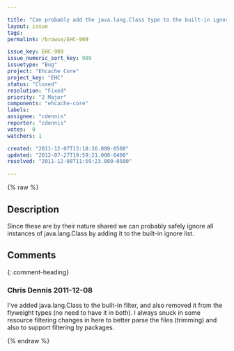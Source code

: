```yaml
---

title: "Can probably add the java.lang.Class type to the built-in ignore list"
layout: issue
tags: 
permalink: /browse/EHC-909

issue_key: EHC-909
issue_numeric_sort_key: 909
issuetype: "Bug"
project: "Ehcache Core"
project_key: "EHC"
status: "Closed"
resolution: "Fixed"
priority: "2 Major"
components: "ehcache-core"
labels: 
assignee: "cdennis"
reporter: "cdennis"
votes:  0
watchers: 1

created: "2011-12-07T13:18:36.000-0500"
updated: "2012-07-27T19:59:21.000-0400"
resolved: "2011-12-08T11:59:23.000-0500"

---
```




{% raw %}



## Description

<div markdown="1" class="description">

Since these are by their nature shared we can probably safely ignore all instances of java.lang.Class by adding it to the built-in ignore list.

</div>

## Comments


{:.comment-heading}
### **Chris Dennis** <span class="date">2011-12-08</span>

<div markdown="1" class="comment">

I've added java.lang.Class to the built-in filter, and also removed it from the flyweight types (no need to have it in both).  I always snuck in some resource filtering changes in here to better parse the files (trimming) and also to support filtering by packages. 

</div>



{% endraw %}
